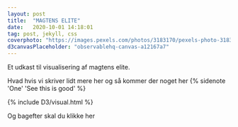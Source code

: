 ```yaml
---
layout: post
title:  "MAGTENS ELITE"
date:   2020-10-01 14:18:01
tag: post, jekyll, css
coverphoto: "https://images.pexels.com/photos/3183170/pexels-photo-3183170.jpeg?w=640"
d3canvasPlaceholder: "observablehq-canvas-a12167a7"
---
```


Et udkast til visualisering af magtens elite.
<!--more-->

Hvad hvis vi skriver lidt mere her og så kommer der noget her
{% sidenote 'One' 'See this is good' %}

 <p>{% include D3/visual.html %}</p> 
 

Og bagefter skal du klikke her



